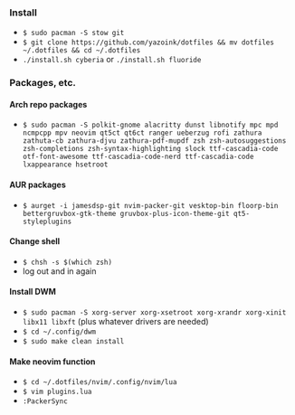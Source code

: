 ### Install
- `$ sudo pacman -S stow git`
- `$ git clone https://github.com/yazoink/dotfiles && mv dotfiles ~/.dotfiles && cd ~/.dotfiles`
- `./install.sh cyberia` or `./install.sh fluoride`

### Packages, etc.
#### Arch repo packages
- `$ sudo pacman -S polkit-gnome alacritty dunst libnotify mpc mpd ncmpcpp mpv neovim qt5ct qt6ct ranger ueberzug rofi zathura zathuta-cb zathura-djvu zathura-pdf-mupdf zsh zsh-autosuggestions zsh-completions zsh-syntax-highlighting slock ttf-cascadia-code otf-font-awesome ttf-cascadia-code-nerd ttf-cascadia-code lxappearance hsetroot`

#### AUR packages
- `$ aurget -i jamesdsp-git nvim-packer-git vesktop-bin floorp-bin bettergruvbox-gtk-theme gruvbox-plus-icon-theme-git qt5-styleplugins`

#### Change shell
- `$ chsh -s $(which zsh)`
- log out and in again

#### Install DWM
- `$ sudo pacman -S xorg-server xorg-xsetroot xorg-xrandr xorg-xinit libx11 libxft` (plus whatever drivers are needed)
- `$ cd ~/.config/dwm`
- `$ sudo make clean install`

#### Make neovim function
- `$ cd ~/.dotfiles/nvim/.config/nvim/lua`
- `$ vim plugins.lua`
- `:PackerSync`

